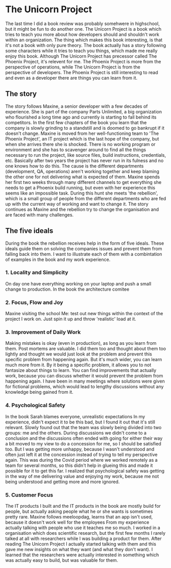 # The Unicorn Project

The last time I did a book review was probably somehwere in highschool, but it might be fun to do another one. The Unicorn Project is a book which tries to teach you more about how developers should and shouldn't work within an organization. The thing which makes this book interesting, is that it's not a book with only pure theory. The book actually has a story following some characters while it tries to teach you things, which made me really enjoy this book. Although The Unicorn Project has precessor called The Phoenix Project, it's relevent for me. The Phoenix Project is more from the perspective of operations, while The Unicorn Project is from the perspective of developers. The Phoenix Project is still interesting to read and even as a developer there are things you can learn from it.

## The story

The story follows Maxine, a senior developer with a few decades of experience. She is part of the company Parts Unlimited, a big organization who flourished a long time ago and currently is starting to fall behind its competitors. In the first few chapters of the book you learn that the company is slowly grinding to a standstill and is doomed to go bankrupt if it doesn't change. Maxine is moved from her well-functioning team to 'The Phoenix Project', an IT project which is the last hope of the company, but when she arrives there she is shocked. There is no working program or environment and she has to scavenger around to find all the things necessary to run the project, like source files, build instructions, credentials, etc. Basically after two years the project has never run in its fulness and no one knows how to do this. The cause is the different departments (development, QA, operations) aren't working together and keep blaming the other one for not delivering what is expected of them. Maxine spends her first two weeks through many different channels to get everything she needs to get a Phoenix build running, but even with her experience this seems like an impossible task. During this hunt she meets 'the rebellion', which is a small group of people from the different departments who are fed up with the current way of working and want to change it. The story continues as Maxine and the rebellion try to change the organisation and are faced with many challenges.

## The five ideals

During the book the rebellion receives help in the form of five ideals. These ideals guide them on solving the companies issues and prevent them from falling back into them. I want to illustrate each of them with a combintation of examples in the book and my work experience.

### 1. Locality and Simplicity

On day one have everything working on your laptop and push a small change to production.
In the book the architecture comitee

### 2. Focus, Flow and Joy

Maxine visiting the school
Me: test out new things within the context of the project I work on. Just spin it up and throw 'realistic' load at it.

### 3. Improvement of Daily Work

Making mistakes is okay (even in production), as long as you learn from them. Post mortems are valuable. I did them too and thought about them too lightly and thought we would just look at the problem and prevent this specific problem from happening again. But it's much wider, you can learn much more from it. By it being a specific problem, it allows you to not fantasize about things to learn. You can find improvements that actually work, because you can discuss whether it would prevent the problem from happening again. I have been in many meetings where solutions were given for fictional problems, which would lead to lengthy discussions without any knowledge being gained from it.

### 4. Psychological Safety

In the book Sarah blames everyone, unrealistic expectations
In my experience, didn't expect it to be this bad, but I found it out that it's still relevant. Slowly found out that the team was slowly being divided into two groups: me and the others. During discussions we didn't come to a conclusion and the discussions often ended with going for either their way a bit moved to my view to do a concession for me, so I should be satisfied too. But I was getting more unhappy, because I wasn't understood and often just left it at the concession instead of trying to tell my perspective again. This was during the Covid period where we worked remotely as a team for several months, so this didn't help in glueing this and made it possible for it to get this far. I realized that psychological safety was getting in the way of me delivering value and enjoying my work, because me not being understood and getting more and more ignored.

### 5. Customer Focus

The IT products I built and the IT products in the book are mostly build for people, but actually asking people what he or she wants is sometimes pretty rare.
Maxine follows meeloopdag, learns that an app isn't used, because it doesn't work well for the employees
From my experience actually talking with people who use it teaches me so much. I worked in a organisation which does scientific research, but the first few months I rarely talked at all with researchers while I was building a product for them. After reading The Unicorn Project I actually started talking with them and this gave me new insights on what they want (and what they don't want). I learned that the researchers were actually interested in something which was actually easy to build, but was valuable for them.
